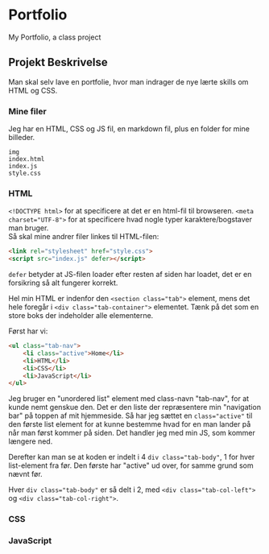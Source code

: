 # Portfolio

My Portfolio, a class project

## Projekt Beskrivelse

Man skal selv lave en portfolie, hvor man indrager de nye lærte skills om HTML
og CSS.

### Mine filer

Jeg har en HTML, CSS og JS fil, en markdown fil, plus en folder for mine billeder.

```text
img
index.html
index.js
style.css
```

### HTML

`<!DOCTYPE html>` for at specificere at det er en html-fil til browseren.
`<meta charset="UTF-8">` for at specificere hvad nogle typer karaktere/bogstaver man bruger.  
Så skal mine andrer filer linkes til HTML-filen:

```html
<link rel="stylesheet" href="style.css">
<script src="index.js" defer></script>
```

`defer` betyder at JS-filen loader efter resten af siden har loadet, det er en forsikring så alt
fungerer korrekt.  

Hel min HTML er indenfor den `<section class="tab">` element, mens det hele foregår i `<div class="tab-container">` elementet. Tænk på det som en store boks der indeholder alle elementerne.

Først har vi:

```html
<ul class="tab-nav">
    <li class="active">Home</li>
    <li>HTML</li>
    <li>CSS</li>
    <li>JavaScript</li>
</ul>
```

Jeg bruger en "unordered list" element med class-navn "tab-nav", for at kunde nemt genskue den. Det er den liste der repræsentere min "navigation bar" på toppen af mit hjemmeside. Så har jeg sættet en `class="active"`
til den første list element for at kunne bestemme hvad for en man lander på når man først kommer på siden. Det handler jeg med min JS, som kommer længere ned.

Derefter kan man se at koden er indelt i 4 `div class="tab-body"`, 1 for hver list-element fra før. Den første har "active" ud over, for samme grund som nævnt før.

Hver `div class="tab-body"` er så delt i 2, med `<div class="tab-col-left">` og `<div class="tab-col-right">`.
### CSS


### JavaScript


